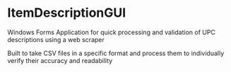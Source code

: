 # ItemDescriptionGUI
Windows Forms Application for quick processing and validation of UPC descriptions using a web scraper

Built to take CSV files in a specific format and process them to individually verify their accuracy and readability
